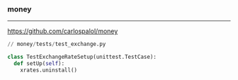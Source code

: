 ### money
---
https://github.com/carlospalol/money

```py
// money/tests/test_exchange.py

class TestExchangeRateSetup(unittest.TestCase):
  def setUp(self):
    xrates.uninstall()
    
    


```

```
```

```
```


